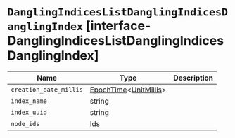 # `DanglingIndicesListDanglingIndicesDanglingIndex` [interface-DanglingIndicesListDanglingIndicesDanglingIndex]

| Name | Type | Description |
| - | - | - |
| `creation_date_millis` | [EpochTime](./EpochTime.md)<[UnitMillis](./UnitMillis.md)> | &nbsp; |
| `index_name` | string | &nbsp; |
| `index_uuid` | string | &nbsp; |
| `node_ids` | [Ids](./Ids.md) | &nbsp; |
